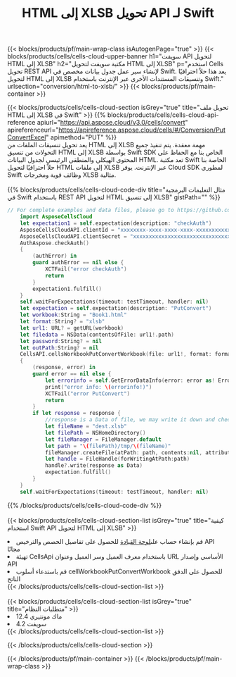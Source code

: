 ﻿---
title:  HTML إلى XLSB تحويل API لـ Swift
description: استخدام Aspose.Cells Cloud SDK لـ Swift لتحويل ملف بتنسيق HTML إلى ملف بتنسيق XLSB.
url: /ar/swift/conversion/html-to-xlsb/
---
{{< blocks/products/pf/main-wrap-class isAutogenPage="true" >}}
{{< blocks/products/cells/cells-cloud-upper-banner h1="سويفت API لتحويل HTML إلى XLSB" h2="مكتبة سويفت لتحويل HTML إلى XLSB" p="استخدم Cells تحويل REST API لإنشاء سير عمل جدول بيانات مخصص في Swift. يعد هذا حلاً احترافيًا لتحويل HTML إلى XLSB وتنسيقات المستندات الأخرى عبر الإنترنت باستخدام Swift." urlsection="conversion/html-to-xlsb/" >}}
{{< blocks/products/pf/main-container >}}

{{< blocks/products/cells/cells-cloud-section isGrey="true" title="تحويل ملف HTML إلى XLSB في Swift" >}}
{{% blocks/products/cells/cells-cloud-api-reference apiurl="https://api.aspose.cloud/v3.0/cells/convert" apireferenceurl="https://apireference.aspose.cloud/cells/#/Conversion/PutConvertExcel" apimethod="PUT" %}}
<br/>
يعد تحويل تنسيقات الملفات من HTML إلى XLSB مهمة معقدة. يتم تنفيذ جميع التحولات من تنسيق HTML إلى XLSB بواسطة Swift SDK الخاص بنا مع الحفاظ على المحتوى الهيكلي والمنطقي الرئيسي لجدول البيانات HTML. تعد مكتبة Swift الخاصة بنا حلاً احترافيًا لتحويل HTML إلى ملفات XLSB عبر الإنترنت. يوفر Cloud SDK لمطوري Swift وظائف قوية ومخرجات XLSB مثالية.
<br/>
<br/>
{{% blocks/products/cells/cells-cloud-code-div title="مثال التعليمات البرمجية في Swift باستخدام REST API لتحويل HTML إلى تنسيق XLSB" gistPath="" %}}
 
```swift
// For complete examples and data files, please go to https://github.com/aspose-cells-cloud/aspose-cells-cloud-swift/
    import AsposeCellsCloud
    let expectation1 = self.expectation(description: "checkAuth")
    AsposeCellsCloudAPI.clientId = "xxxxxxxx-xxxx-xxxx-xxxx-xxxxxxxxxxxx"
    AsposeCellsCloudAPI.clientSecret = "xxxxxxxxxxxxxxxxxxxxxxxxxxxxxxxx"
    AuthAspose.checkAuth()
    {
        (authError) in
        guard authError == nil else {
            XCTFail("error checkAuth")
            return
        }
        expectation1.fulfill()
    }
    self.waitForExpectations(timeout: testTimeout, handler: nil)        
    let expectation = self.expectation(description: "PutConvert")
    let workbook:String = "Book1.html"
    let format:String? = "xlsb"     
    let url1: URL? = getURL(workbook)
    let filedata = NSData(contentsOfFile: url1!.path)
    let password:String? = nil
    let outPath:String? = nil
    CellsAPI.cellsWorkbookPutConvertWorkbook(file: url1!, format: format, password: password, outPath: outPath)
    {
        (response, error) in
        guard error == nil else {
            let errorinfo = self.GetErrorDataInfo(error: error as! ErrorResponse)
            print("error info: \(errorinfo!)")
            XCTFail("error PutConvert")
            return
        }            
        if let response = response {
            //response is a Data of file, we may write it down and check it.
            let fileName = "dest.xlsb"
            let filePath = NSHomeDirectory()
            let fileManager = FileManager.default
            let path = "\(filePath)/tmp/\(fileName)"
            fileManager.createFile(atPath: path, contents:nil, attributes:nil)
            let handle = FileHandle(forWritingAtPath:path)
            handle?.write(response as Data)
            expectation.fulfill()
        }
    }
    self.waitForExpectations(timeout: testTimeout, handler: nil)
```
 
{{% /blocks/products/cells/cells-cloud-code-div %}}
<br/>
<br/>
{{< blocks/products/cells/cells-cloud-section-list isGrey="true" title="كيفية استخدام Swift API لتحويل HTML إلى XLSB" >}}
<li> قم بإنشاء حساب على<a href="https://dashboard.aspose.cloud/">لوحة القيادة</a> للحصول على تفاصيل الحصص والترخيص API مجانًا</li>
<li>تهيئة CellsApi باستخدام معرف العميل وسر العميل وعنوان URL الأساسي وإصدار API</li>
<li>قم باستدعاء أسلوب cellWorkbookPutConvertWorkbook للحصول على الدفق الناتج</li>
{{< /blocks/products/cells/cells-cloud-section-list >}}
<br/>
<br/>
{{< blocks/products/cells/cells-cloud-section-list isGrey="true" title="متطلبات النظام" >}}
<li>ماك مونتيري 12.4</li>
<li>سويفت 4.2</li>
{{< /blocks/products/cells/cells-cloud-section-list >}}

{{< /blocks/products/cells/cells-cloud-section >}}

{{< /blocks/products/pf/main-container >}}
{{< /blocks/products/pf/main-wrap-class >}}
